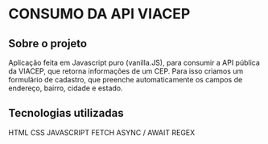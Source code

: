 # CONSUMO DA API VIACEP

## Sobre o projeto
Aplicação feita em Javascript puro (vanilla.JS), para consumir a API pública da VIACEP, que retorna informações de um CEP. Para isso criamos um formulário de cadastro, que preenche automaticamente os campos de endereço, bairro, cidade e estado.

## Tecnologias utilizadas
HTML
CSS
JAVASCRIPT
FETCH
ASYNC / AWAIT
REGEX
